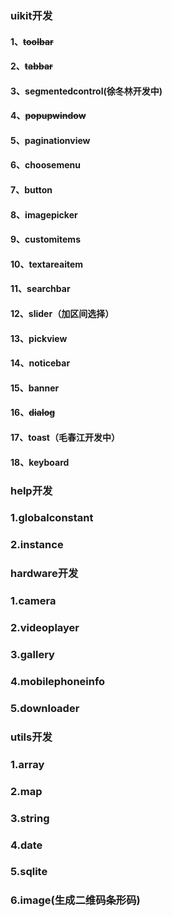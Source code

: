 ### uikit开发 
#### 1、~~toolbar~~
#### 2、~~tabbar~~
#### 3、segmentedcontrol(徐冬林开发中)
#### 4、~~popupwindow~~
#### 5、paginationview
#### 6、choosemenu
#### 7、button
#### 8、imagepicker
#### 9、customitems
#### 10、textareaitem
#### 11、searchbar
#### 12、slider（加区间选择）
#### 13、pickview
#### 14、noticebar
#### 15、banner
#### 16、~~dialog~~
#### 17、toast（毛春江开发中）
#### 18、keyboard

### help开发
### 1.globalconstant
### 2.instance

### hardware开发
### 1.camera
### 2.videoplayer
### 3.gallery
### 4.mobilephoneinfo
### 5.downloader

### utils开发
### 1.array
### 2.map
### 3.string
### 4.date
### 5.sqlite
### 6.image(生成二维码条形码)

